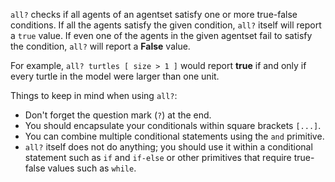﻿`all?` checks if all agents of an agentset satisfy one or more true-false conditions. If all the agents satisfy the given condition, `all?` itself will report a `true` value. If even one of the agents in the given agentset fail to satisfy the condition, `all?` will report a **False** value. 



For example, `all? turtles [ size > 1 ]` would report **true** if and only if every turtle in the model were larger than one unit. 



Things to keep in mind when using `all?`: 

* Don't forget the question mark (`?`) at the end. 
* You should encapsulate your conditionals within square brackets `[...]`.
* You can combine multiple conditional statements using the `and` primitive.
* `all?` itself does not do anything; you should use it within a conditional statement such as `if` and `if-else` or other primitives that require true-false values such as `while`.
